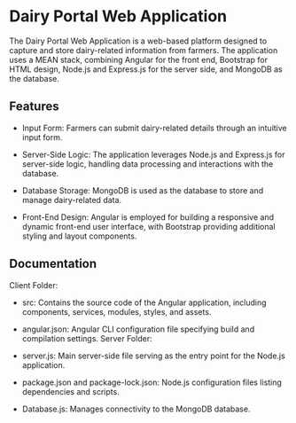 
# Dairy Portal Web Application

The Dairy Portal Web Application is a web-based platform designed to capture and store dairy-related information from farmers. The application uses a MEAN stack, combining Angular for the front end, Bootstrap for HTML design, Node.js and Express.js for the server side, and MongoDB as the database.


## Features

- Input Form: Farmers can submit dairy-related details through an intuitive input form.

- Server-Side Logic: The application leverages Node.js and Express.js for server-side logic, handling data processing and interactions with the database.

- Database Storage: MongoDB is used as the database to store and manage dairy-related data.

- Front-End Design: Angular is employed for building a responsive and dynamic front-end user interface, with Bootstrap providing additional styling and layout components.



## Documentation

Client Folder:

 - src: Contains the source code of the Angular application, including components, services, modules, styles, and assets.
 - angular.json: Angular CLI configuration file specifying build and compilation settings.
Server Folder:

 - server.js: Main server-side file serving as the entry point for the Node.js application.
 - package.json and package-lock.json: Node.js configuration files listing dependencies and scripts.
 - Database.js: Manages connectivity to the MongoDB database.


